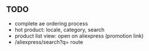 ## TODO

- complete ae ordering process
- hot product: locale, category, search
- product list view: open on aliexpress (promotion link)
- /aliexpress/search?q= route
